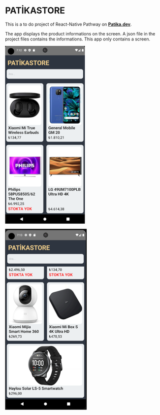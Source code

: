 # PATİKASTORE

This is a to do project of React-Native Pathway on [**Patika.dev**](https://academy.patika.dev).

The app displays the product informations on the screen. A json file in the project files contains the informations. This app only contains a screen.

![](/img/screenshot.png "Screenshot")

![](/img/screenshot_1.png "Screenshot")